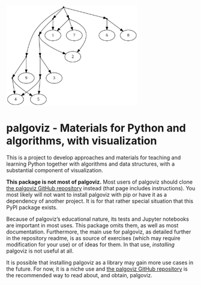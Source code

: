 <!-- SPDX-License-Identifier: 0BSD -->

<img src="https://raw.githubusercontent.com/EliahKagan/palgoviz/main/doc/example.svg"
     alt="Drawing of a nested tuple structure, made using palgoviz.object_graph"
     title="Drawing of a nested tuple structure, made using palgoviz.object_graph"
     width="350px">

# palgoviz - Materials for Python and algorithms, with visualization

This is a project to develop approaches and materials for teaching and learning
Python together with algorithms and data structures, with a substantial
component of visualization.

**This package is not most of palgoviz.** Most users of palgoviz should clone
[the palgoviz GitHub repository](https://github.com/EliahKagan/palgoviz)
instead (that page includes instructions). You most likely will not want to
install palgoviz with pip or have it as a dependency of another project. It is
for that rather special situation that this PyPI package exists.

Because of palgoviz’s educational nature, its tests and Jupyter notebooks are
important in most uses. This package omits them, as well as most documentation.
Furthermore, the main use for palgoviz, as detailed further in the repository
readme, is as source of exercises (which may require modification for your use)
or of ideas for them. In that use, *installing* palgoviz is not useful at all.

It is possible that installing palgoviz as a library may gain more use cases in
the future. For now, it is a niche use and [the palgoviz GitHub
repository](https://github.com/EliahKagan/palgoviz) is the recommended way to
read about, and obtain, palgoviz.
